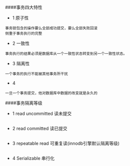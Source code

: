 ####事务四大特性
- 1 原子性
```
事务锁包含的操作要么全部成功提交，要么全部失败回滚
侧重于事务执行的完整
```
- 2 一致性
```
事务执行的结果必须是数据库从一个一致性状态转变到另一个一致性状态。

```
- 3 隔离性
```
一个事务的执行不能被其他事务所干扰
```
- 4 
```
一旦一个事务提交，他对数据库中数据的改变就是永久的
```
####事务隔离等级

- 1 read uncommitted 读未提交
```

```
- 2 read committed 读已提交
```
```
- 3 repeatable read 可重复读(innodb引擎默认隔离等级)
```
```
- 4 Serializable 串行化
```
```

```
```